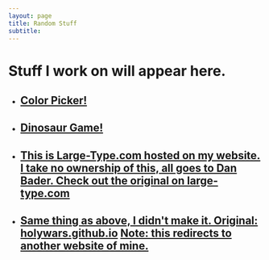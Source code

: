 ```yaml
---
layout: page
title: Random Stuff
subtitle:
---
```

# Stuff I work on will appear here. 
 * ## [Color Picker!](https://akthetyke.github.io/colorpicker)
 * ## [Dinosaur Game!](https://akthetyke.github.io/dino)
 * ## [This is Large-Type.com hosted on my website. I take no ownership of this, all goes to Dan Bader. Check out the original on large-type.com](nerdemoji.gq/typething)
 * ## [Same thing as above, I didn't make it. Original: holywars.github.io](nerdemoji.github.io) [Note: this redirects to another website of mine.](nerdemoji.github.io)
